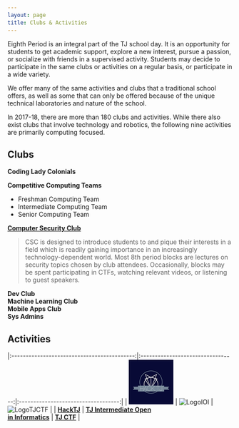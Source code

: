 ```yaml
---
layout: page
title: Clubs & Activities
---
```


Eighth Period is an integral part of the TJ school day.  It is an opportunity for students to get academic support,  explore a new interest, pursue a passion, or socialize with friends in a supervised activity. Students may decide to participate in the same clubs or activities on a regular basis, or participate in a wide variety.<br>

We offer many of the same activities and clubs that a traditional school offers, as well as some that can only be offered because of the unique technical laboratories and nature of the school.<br>

In 2017-18, there are more than 180 clubs and activities.  While there also exist clubs that involve technology and robotics, the following nine activities are primarily computing focused.  <br>

## Clubs

**Coding Lady Colonials**<br>

**Competitive Computing Teams**
* Freshman Computing Team
* Intermediate Computing Team
* Senior Computing Team<br>

**[Computer Security Club](https://activities.tjhsst.edu/csc/)**  
> CSC is designed to introduce students to and pique their interests in a field which is readily gaining importance in an increasingly   technology-dependent world. Most 8th period blocks are lectures on security topics chosen by club attendees. Occasionally, blocks may  be spent participating in CTFs, watching relevant videos, or listening to guest speakers. 

**Dev Club**<br>
**Machine Learning Club**<br>
**Mobile Apps Club**<br>
**Sys Admins**<br>

## Activities
|:-------------------------------------------:|:---------------------------------:|:-----------------------------------:|
| ![LogoHackTJ](/images/hacktjmedium.png)     | ![LogoIOI](/images/IOImedium.png) | ![LogoTJCTF](/images/CTFmedium.png) |
| **[HackTJ](http://www.hacktj.org)**       | **[TJ Intermediate Open<br>in Informatics](https://activities.tjhsst.edu/tjioi/)** | **[TJ CTF](https://activities.tjhsst.edu/tjioi/)** |






